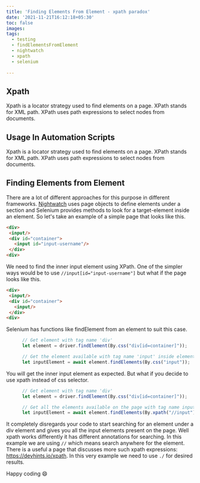 ```yaml
---
title: 'Finding Elements From Element - xpath paradox'
date: '2021-11-21T16:12:18+05:30'
toc: false
images:
tags:
  - testing
  - findElementsFromElement
  - nightwatch
  - xpath
  - selenium
  
---
```



## Xpath

Xpath is a locator strategy used to find elements on a page. XPath stands for XML path. XPath uses path expressions to select nodes from documents.


## Usage In Automation Scripts

Xpath is a locator strategy used to find elements on a page. XPath stands for XML path. XPath uses path expressions to select nodes from documents.

## Finding Elements from Element

There are a lot of different approaches for this purpose in different frameworks. [Nightwatch](https://nightwatchjs.org) uses page objects to define elements under a section and Selenium provides methods to look for a target-element inside an element. So let's take an example of a simple page that looks like this.

```html
<div>
 <input/>
 <div id="container">
   <input id="input-username"/>
 </div> 
<div>
```
We need to find the inner input element using XPath. One of the simpler ways would be to use
`//input[id="input-username"]`  but what if the page looks like this.

```html
<div>
 <input/>
 <div id="container">
   <input/>
 </div> 
<div>
```
Selenium has functions like findElement from an element to suit this case.
```js
      // Get element with tag name 'div'
      let element = driver.findElement(By.css("div[id=container]"));

      // Get the element available with tag name 'input' inside element
      let inputElement = await element.findElements(By.css("input"));
```
You will get the inner input element as expected. But what if you decide to use xpath instead of css selector. 

```js
      // Get element with tag name 'div'
      let element = driver.findElement(By.css("div[id=container]"));

      // Get all the elements available on the page with tag name input
      let inputElement = await element.findElements(By.xpath("//input"));
```

It completely disregards your code to start searching for an element under a div element and gives you all the input elements present on the page. Well xpath works differently it has different annotations for searching. In this example we are using `//` which means search anywhere for the element. There is a useful a page that discusses more such xpath expressions:  https://devhints.io/xpath. In this very example we need to use `./` for desired results. 


Happy coding 😄
